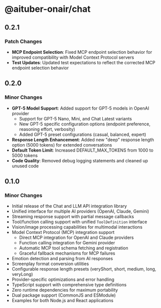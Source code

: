 # @aituber-onair/chat

## 0.2.1

### Patch Changes

- **MCP Endpoint Selection**: Fixed MCP endpoint selection behavior for improved compatibility with Model Context Protocol servers
- **Test Updates**: Updated test expectations to reflect the corrected MCP endpoint selection behavior

## 0.2.0

### Minor Changes

- **GPT-5 Model Support**: Added support for GPT-5 models in OpenAI provider
  - Support for GPT-5 Nano, Mini, and Chat Latest variants
  - New GPT-5 specific configuration options (endpoint preference, reasoning effort, verbosity)
  - Added GPT-5 preset configurations (casual, balanced, expert)
- **Response Length Enhancement**: Added new "deep" response length option (5000 tokens) for extended conversations
- **Default Token Limit**: Increased DEFAULT_MAX_TOKENS from 1000 to 5000 tokens
- **Code Quality**: Removed debug logging statements and cleaned up unused code

## 0.1.0

### Minor Changes

- Initial release of the Chat and LLM API integration library
- Unified interface for multiple AI providers (OpenAI, Claude, Gemini)
- Streaming response support with partial message callbacks
- Tool/function calling support with unified `ToolDefinition` interface
- Vision/image processing capabilities for multimodal interactions
- Model Context Protocol (MCP) integration support
  - Direct MCP integration for OpenAI and Claude providers
  - Function calling integration for Gemini provider
  - Automatic MCP tool schema fetching and registration
  - Graceful fallback mechanisms for MCP failures
- Emotion detection and parsing from AI responses
- Screenplay format conversion utilities
- Configurable response length presets (veryShort, short, medium, long, veryLong)
- Provider-specific optimizations and error handling
- TypeScript support with comprehensive type definitions
- Zero runtime dependencies for maximum portability
- Dual package support (CommonJS and ESModule)
- Examples for both Node.js and React applications